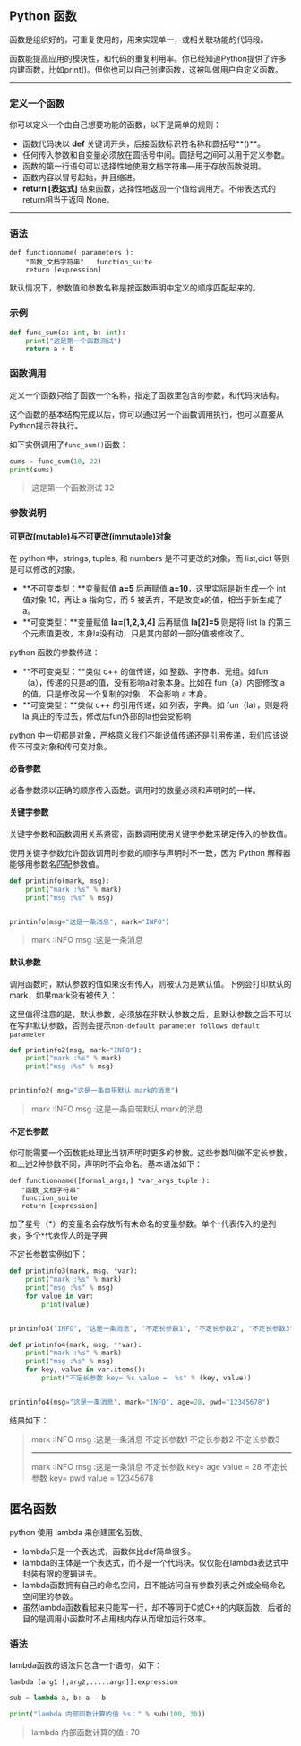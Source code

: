 ## Python 函数

函数是组织好的，可重复使用的，用来实现单一，或相关联功能的代码段。

函数能提高应用的模块性，和代码的重复利用率。你已经知道Python提供了许多内建函数，比如print()。但你也可以自己创建函数，这被叫做用户自定义函数。

------

### 定义一个函数

你可以定义一个由自己想要功能的函数，以下是简单的规则：

- 函数代码块以 **def** 关键词开头，后接函数标识符名称和圆括号**()**。
- 任何传入参数和自变量必须放在圆括号中间。圆括号之间可以用于定义参数。
- 函数的第一行语句可以选择性地使用文档字符串—用于存放函数说明。
- 函数内容以冒号起始，并且缩进。
- **return [表达式]** 结束函数，选择性地返回一个值给调用方。不带表达式的return相当于返回 None。

------

### 语法

```
def functionname( parameters ):   
	"函数_文档字符串"   function_suite   
	return [expression]
```

默认情况下，参数值和参数名称是按函数声明中定义的顺序匹配起来的。

### 示例

```python
def func_sum(a: int, b: int):
    print("这是第一个函数测试")
    return a + b
```



### 函数调用

定义一个函数只给了函数一个名称，指定了函数里包含的参数，和代码块结构。

这个函数的基本结构完成以后，你可以通过另一个函数调用执行，也可以直接从Python提示符执行。

如下实例调用了`func_sum()`函数：

```python
sums = func_sum(10, 22)
print(sums)
```

> 这是第一个函数测试
> 32

### 参数说明

#### 可更改(mutable)与不可更改(immutable)对象

在 python 中，strings, tuples, 和 numbers 是不可更改的对象，而 list,dict 等则是可以修改的对象。

- **不可变类型：**变量赋值 **a=5** 后再赋值 **a=10**，这里实际是新生成一个 int 值对象 10，再让 a 指向它，而 5 被丢弃，不是改变a的值，相当于新生成了a。
- **可变类型：**变量赋值 **la=[1,2,3,4]** 后再赋值 **la[2]=5** 则是将 list la 的第三个元素值更改，本身la没有动，只是其内部的一部分值被修改了。

python 函数的参数传递：

- **不可变类型：**类似 c++ 的值传递，如 整数、字符串、元组。如fun（a），传递的只是a的值，没有影响a对象本身。比如在 fun（a）内部修改 a 的值，只是修改另一个复制的对象，不会影响 a 本身。
- **可变类型：**类似 c++ 的引用传递，如 列表，字典。如 fun（la），则是将 la 真正的传过去，修改后fun外部的la也会受影响

python 中一切都是对象，严格意义我们不能说值传递还是引用传递，我们应该说传不可变对象和传可变对象。

#### 必备参数

必备参数须以正确的顺序传入函数。调用时的数量必须和声明时的一样。

#### 关键字参数

关键字参数和函数调用关系紧密，函数调用使用关键字参数来确定传入的参数值。

使用关键字参数允许函数调用时参数的顺序与声明时不一致，因为 Python 解释器能够用参数名匹配参数值。

```python
def printinfo(mark, msg):
    print("mark :%s" % mark)
    print("msg :%s" % msg)


printinfo(msg="这是一条消息", mark="INFO")
```

> mark :INFO
> msg :这是一条消息

#### 默认参数

调用函数时，默认参数的值如果没有传入，则被认为是默认值。下例会打印默认的mark，如果mark没有被传入：

这里值得注意的是，默认参数，必须放在非默认参数之后，且默认参数之后不可以在写非默认参数，否则会提示`non-default parameter follows default parameter`

```python
def printinfo2(msg, mark="INFO"):
    print("mark :%s" % mark)
    print("msg :%s" % msg)


printinfo2( msg="这是一条自带默认 mark的消息")
```

> mark :INFO
> msg :这是一条自带默认 mark的消息

#### 不定长参数

你可能需要一个函数能处理比当初声明时更多的参数。这些参数叫做不定长参数，和上述2种参数不同，声明时不会命名。基本语法如下：

```
def functionname([formal_args,] *var_args_tuple ):
   "函数_文档字符串"
   function_suite
   return [expression]
```

加了星号（*）的变量名会存放所有未命名的变量参数。单个`*`代表传入的是列表，多个`*`代表传入的是字典

不定长参数实例如下：

```python
def printinfo3(mark, msg, *var):
    print("mark :%s" % mark)
    print("msg :%s" % msg)
    for value in var:
        print(value)


printinfo3("INFO", "这是一条消息", "不定长参数1", "不定长参数2", "不定长参数3")
```

```python
def printinfo4(mark, msg, **var):
    print("mark :%s" % mark)
    print("msg :%s" % msg)
    for key, value in var.items():
        print("不定长参数 key= %s value =  %s" % (key, value))


printinfo4(msg="这是一条消息", mark="INFO", age=28, pwd="12345678")
```

结果如下：

> mark :INFO
> msg :这是一条消息
> 不定长参数1
> 不定长参数2
> 不定长参数3 
> 
> ------------------------------
> mark :INFO
> msg :这是一条消息
> 不定长参数 key= age value =  28
> 不定长参数 key= pwd value =  12345678

## 匿名函数

python 使用 lambda 来创建匿名函数。

- lambda只是一个表达式，函数体比def简单很多。
- lambda的主体是一个表达式，而不是一个代码块。仅仅能在lambda表达式中封装有限的逻辑进去。
- lambda函数拥有自己的命名空间，且不能访问自有参数列表之外或全局命名空间里的参数。
- 虽然lambda函数看起来只能写一行，却不等同于C或C++的内联函数，后者的目的是调用小函数时不占用栈内存从而增加运行效率。

### 语法

lambda函数的语法只包含一个语句，如下：

```
lambda [arg1 [,arg2,.....argn]]:expression
```

```python
sub = lambda a, b: a - b

print("lambda 内部函数计算的值 %s：" % sub(100, 30))
```

> lambda 内部函数计算的值 : 70